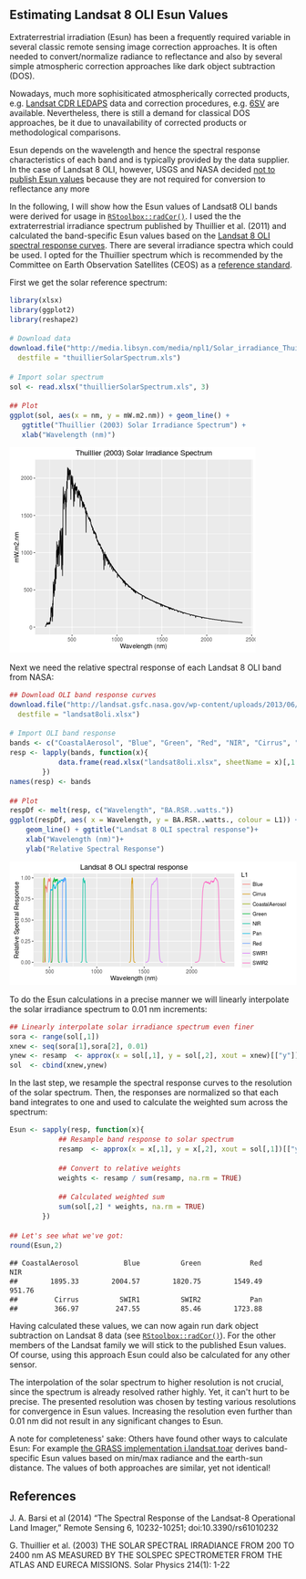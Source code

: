 ## Estimating Landsat 8 OLI Esun Values 

Extraterrestrial irradiation (Esun) has been a frequently required variable in several classic remote sensing image correction approaches. 
It is often needed to convert/normalize radiance to reflectance and also by several simple atmospheric correction approaches like dark object subtraction (DOS).

Nowadays, much more sophisiticated atmospherically corrected products, e.g. [Landsat CDR LEDAPS](http://landsat.usgs.gov/CDR_LSR.php) data
 and correction procedures, e.g. [6SV](http://6s.ltdri.org) are available.
Nevertheless, there is still a demand for classical DOS approaches, be it due to unavailability of corrected products or methodological comparisons. 

Esun depends on the wavelength and hence the spectral response characteristics of each band and is typically provided by the data supplier. 
In the case of Landsat 8 OLI, however, USGS and NASA decided [not to publish Esun values](http://landsat.usgs.gov/ESUN.php) because they are not required for conversion to reflectance any more 

In the following, I will show how the Esun values of Landsat8  OLI bands 
were derived for usage in [`RStoolbox::radCor()`](http://bleutner.github.io/RStoolbox/rstbx-docu/radCor.html).
I used the the extraterrestrial irradiance spectrum published by Thuillier et al. (2011) and calculated the band-specific Esun 
values based on the [Landsat 8 OLI spectral response curves](http://landsat.gsfc.nasa.gov/?p=5779).
There are several irradiance spectra which could be used. 
I opted for the Thuillier spectrum which is recommended by the Committee on Earth Observation Satellites (CEOS) 
as a [reference standard](https://eocalibration.wordpress.com/2006/12/15/ceos-recommended-solar-irradiance-spectrum-for-use-in-earth-observation-applications/).


First we get the solar reference spectrum:

 
 ```r
 library(xlsx)
 library(ggplot2)
 library(reshape2)
 
 # Download data
 download.file("http://media.libsyn.com/media/npl1/Solar_irradiance_Thuillier_2002.xls",
   destfile = "thuillierSolarSpectrum.xls")
 
 # Import solar spectrum
 sol <- read.xlsx("thuillierSolarSpectrum.xls", 3)
 
 ## Plot
 ggplot(sol, aes(x = nm, y = mW.m2.nm)) + geom_line() +
    ggtitle("Thuillier (2003) Solar Irradiance Spectrum") +
    xlab("Wavelength (nm)") 
 ```
 
 ![plot of chunk esun1](../assets/knitFigs/esun1-1.png) 

Next we need the relative spectral response of each Landsat 8 OLI band from NASA:


```r
## Download OLI band response curves
download.file("http://landsat.gsfc.nasa.gov/wp-content/uploads/2013/06/Ball_BA_RSR.v1.1-1.xlsx", 
  destfile = "landsat8oli.xlsx")

# Import OLI band response
bands <- c("CoastalAerosol", "Blue", "Green", "Red", "NIR", "Cirrus", "SWIR1", "SWIR2","Pan")
resp <- lapply(bands, function(x){
            data.frame(read.xlsx("landsat8oli.xlsx", sheetName = x)[,1:2])
        })
names(resp) <- bands

## Plot
respDf <- melt(resp, c("Wavelength", "BA.RSR..watts."))
ggplot(respDf, aes( x = Wavelength, y = BA.RSR..watts., colour = L1)) +
    geom_line() + ggtitle("Landsat 8 OLI spectral response")+
    xlab("Wavelength (nm)")+
    ylab("Relative Spectral Response")
```

![plot of chunk esun2](../assets/knitFigs/esun2-1.png) 


To do the Esun calculations in a precise manner we will linearly interpolate the solar irradiance spectrum to 0.01 nm increments: 


```r
## Linearly interpolate solar irradiance spectrum even finer
sora <- range(sol[,1])
xnew <- seq(sora[1],sora[2], 0.01)
ynew <- resamp  <- approx(x = sol[,1], y = sol[,2], xout = xnew)[["y"]]
sol  <- cbind(xnew,ynew)
```

In the last step, we resample the spectral response curves to the resolution of the solar spectrum.
Then, the responses are normalized so that each band integrates to one and used to calculate the weighted sum across the spectrum:  


```r
Esun <- sapply(resp, function(x){
            ## Resample band response to solar spectrum
            resamp  <- approx(x = x[,1], y = x[,2], xout = sol[,1])[["y"]]
            
            ## Convert to relative weights  
            weights <- resamp / sum(resamp, na.rm = TRUE)
            
            ## Calculated weighted sum
            sum(sol[,2] * weights, na.rm = TRUE)            
        })

## Let's see what we've got:
round(Esun,2) 
```

```
## CoastalAerosol           Blue          Green            Red            NIR 
##        1895.33        2004.57        1820.75        1549.49         951.76 
##         Cirrus          SWIR1          SWIR2            Pan 
##         366.97         247.55          85.46        1723.88
```
Having calculated these values, we can now again run dark object subtraction on Landsat 8 data (see [`RStoolbox::radCor()`](http://bleutner.github.io/RStoolbox/rstbx-docu/radCor.html)). 
For the other members of the Landsat family we will stick to the published Esun values. 
Of course, using this approach Esun could also be calculated for any other sensor.

The interpolation of the solar spectrum to higher resolution is not crucial, since the spectrum is already resolved rather highly.
Yet, it can't hurt to be precise. The presented resolution was chosen by testing various resolutions for convergence in Esun values. 
Increasing the resolution even further than 0.01 nm did not result in any significant changes to Esun.  
 
A note for completeness' sake: Others have found other ways to calculate Esun: 
For example [the GRASS implementation i.landsat.toar](https://grass.osgeo.org/grass71/manuals/i.landsat.toar.html) derives band-specific Esun values based on min/max radiance and the earth-sun distance. 
The values of both approaches are similar, yet not identical!

 
## References 
 
J. A. Barsi et al (2014) “The Spectral Response of the Landsat-8 Operational Land Imager,” 
Remote Sensing 6, 10232-10251; doi:10.3390/rs61010232
 
G. Thuillier et al. (2003) 
THE SOLAR SPECTRAL IRRADIANCE FROM 200 TO 2400 nm AS MEASURED BY THE SOLSPEC SPECTROMETER FROM THE ATLAS AND EURECA MISSIONS. 
Solar Physics 214(1): 1-22
